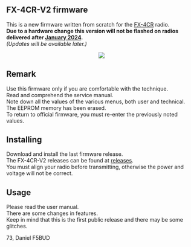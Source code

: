 ## FX-4CR-V2 firmware
This is a new firmware written from scratch for the [FX-4CR](https://bg2fx.com) radio.<br>
**Due to a hardware change this version will not be flashed on radios delivered after <ins>January 2024</ins>.**<br>
*(Updates will be available later.)*<br>
<div align="center"><img src="https://github.com/f5bud/FX-4CR-V2/assets/3526773/a14fad54-385d-449d-b204-1e6edc47caf2"></div>

## Remark
Use this firmware only if you are comfortable with the technique.<br>
Read and comprehend the service manual.<br>
Note down all the values of the various menus, both user and technical.<br>
The EEPROM memory has been erased.<br>
To return to official firmware, you must re-enter the previously noted values.

## Installing
Download and install the last firmware release.<br>
The FX-4CR-V2 releases can be found at [releases](https://github.com/f5bud/FX-4CR-V2/releases).<br>
You must align your radio before transmitting, otherwise the power and voltage will not be correct.

## Usage
Please read the user manual.<br>
There are some changes in features.<br>
Keep in mind that this is the first public release and there may be some glitches.

73, Daniel F5BUD
